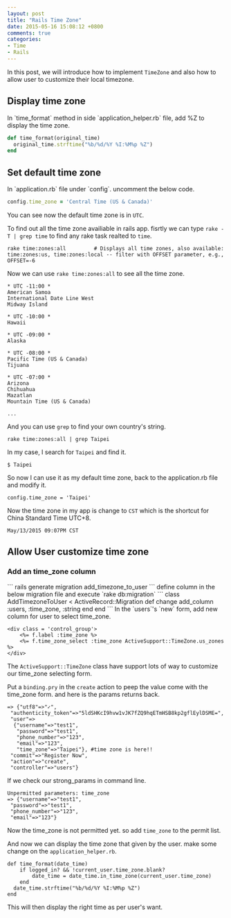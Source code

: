 ```yaml
---
layout: post
title: "Rails Time Zone"
date: 2015-05-16 15:08:12 +0800
comments: true
categories: 
- Time
- Rails
---
```

In this post, we will introduce how to implement `TimeZone` and also how to allow user to customize their local timezone.
<!-- more -->
<h2>Display time zone</h2>
In `time_format` method in side `application_helper.rb` file, add %Z to display the time zone. 

``` rb
def time_format(original_time)
  original_time.strftime("%b/%d/%Y %I:%M%p %Z")
end
```

<h2>Set default time zone</h2>
In `application.rb` file under `config`. uncomment the below code.

``` rb
config.time_zone = 'Central Time (US & Canada)'
```

You can see now the default time zone is in `UTC`.

To find out all the time zone availiable in rails app. fisrtly we can type `rake -T | grep time` to find any rake task realted to `time`.

``` 
rake time:zones:all         # Displays all time zones, also available: time:zones:us, time:zones:local -- filter with OFFSET parameter, e.g., OFFSET=-6
```

Now we can use `rake time:zones:all` to see all the time zone.
```
* UTC -11:00 *
American Samoa
International Date Line West
Midway Island

* UTC -10:00 *
Hawaii

* UTC -09:00 *
Alaska

* UTC -08:00 *
Pacific Time (US & Canada)
Tijuana

* UTC -07:00 *
Arizona
Chihuahua
Mazatlan
Mountain Time (US & Canada)

...
```
And you can use `grep` to find your own country's string.
```
rake time:zones:all | grep Taipei
```
In my case, I search for `Taipei` and find it.
```
$ Taipei
```
So now I can use it as my default time zone, back to the application.rb file and modify it.
```
config.time_zone = 'Taipei'
``` 
Now the time zone in my app is change to `CST` which is the shortcut for China Standard Time UTC+8.
```
May/13/2015 09:07PM CST
```
<h2>Allow User customize time zone</h2>
<h3>Add an time_zone column</h3>
```
rails generate migration add_timezone_to_user
```
define column in the below migration file and execute `rake db:migration`
```
class AddTimezoneToUser < ActiveRecord::Migration
  def change
  	add_column :users, :time_zone, :string
  end
end
```
In the `users`'s `new` form, add new column for user to select time_zone.

```
<div class = 'control_group'> 
	<%= f.label :time_zone %>
	<%= f.time_zone_select :time_zone ActiveSupport::TimeZone.us_zones %> 
</div>
```
The `ActiveSupport::TimeZone` class have support lots of way to customize our time_zone selecting form.

Put a `binding.pry` in the `create` action to peep the value come with the time_zone form. and here is the params returns back.

```
=> {"utf8"=>"✓",
 "authenticity_token"=>"5ldSHKcI9hvw1vJK7fZQ9hqETmHSB8kp2gflEylDSME=",
 "user"=>
  {"username"=>"test1",
   "password"=>"test1",
   "phone_number"=>"123",
   "email"=>"123",
   "time_zone"=>"Taipei"}, #time zone is here!!
 "commit"=>"Register Now",
 "action"=>"create",
 "controller"=>"users"}
```
If we check our strong_params in command line.
```
Unpermitted parameters: time_zone
=> {"username"=>"test1",
 "password"=>"test1",
 "phone_number"=>"123",
 "email"=>"123"}
```
Now the time_zone is not permitted yet. so add `time_zone` to the permit list.

And now we can display the time zone that given by the user. make some change on the `application_helper.rb`.

```
def time_format(date_time)
	if logged_in? && !current_user.time_zone.blank?
		date_time = date_time.in_time_zone(current_user.time_zone)
	end
  date_time.strftime("%b/%d/%Y %I:%M%p %Z")
end
```
This will then display the right time as per user's want.
























